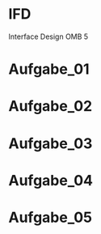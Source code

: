 # IFD
Interface Design OMB 5


<h1> Aufgabe_01 </h1>



<h1> Aufgabe_02 </h1>



<h1> Aufgabe_03 </h1>



<h1> Aufgabe_04 </h1>



<h1> Aufgabe_05 </h1>
